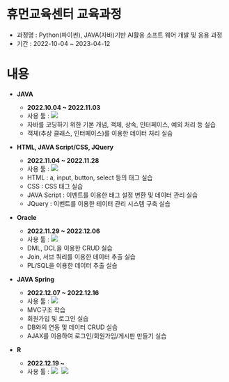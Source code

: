 # 휴먼교육센터 교육과정

- 과정명 : Python(파이썬), JAVA(자바)기반 AI활용 소프트 웨어 개발 및 응용 과정
- 기간 : 2022-10-04 ~ 2023-04-12

# 내용
- __JAVA__
    - __2022.10.04 ~ 2022.11.03__
    - 사용 툴 : <img src="https://img.shields.io/badge/Eclipse SE-2C2255?style=flat&logo=Eclipse IDE&logoColor=white"/>
    - 자바를 코딩하기 위한 기본 개념, 객체, 상속, 인터페이스, 예외 처리 등 실습
    - 객체(추상 클래스, 인터페이스)를 이용한 데이터 처리 실습

- __HTML, JAVA Script/CSS, JQuery__
    - __2022.11.04 ~ 2022.11.28__
    - 사용 툴 : <img src="https://img.shields.io/badge/Visual Studio Code-5C2D91?style=flat&logo=Visual Studio Code&logoColor=white"/>
    - HTML : a, input, button, select 등의 태그 실습
    - CSS : CSS 태그 실습
    - JAVA Script : 이벤트를 이용한 태그 설정 변환 및 데이터 관리 실습
    - JQuery : 이벤트를 이용한 테이터 관리 시스템 구축 실습
    
- __Oracle__
    - __2022.11.29 ~ 2022.12.06__
    - 사용 툴 : <img src="https://img.shields.io/badge/Oracle-F80000?style=flat&logo=Oracle&logoColor=white"/>
    - DML, DCL을 이용한 CRUD 실습
    - Join, 서브 쿼리를 이용한 데이터 추출 실습
    - PL/SQL을 이용한 데이터 추출 실습

- __JAVA Spring__
    - __2022.12.07 ~ 2022.12.16__
    - 사용 툴 : <img src="https://img.shields.io/badge/Eclipse EE-2C2255?style=flat&logo=Eclipse IDE&logoColor=white"/>
    - MVC구조 학습
    - 회원가입 및 로그인 실습
    - DB와의 연동 및 데이터 CRUD 실습
    - AJAX를 이용하여 로그인/회원가입/게시판 만들기 실습

- __R__
    - <b>2022.12.19 ~</b>
    - 사용 툴 : <img src="https://img.shields.io/badge/R-276DC3?style=flat&logo=R&logoColor=white"/>&nbsp;&nbsp;<img src="https://img.shields.io/badge/GitHub-181717?style=flat&logo=GitHub&logoColor=white"/>